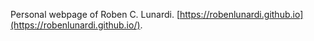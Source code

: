 Personal webpage of Roben C. Lunardi. [https://robenlunardi.github.io](https://robenlunardi.github.io/).